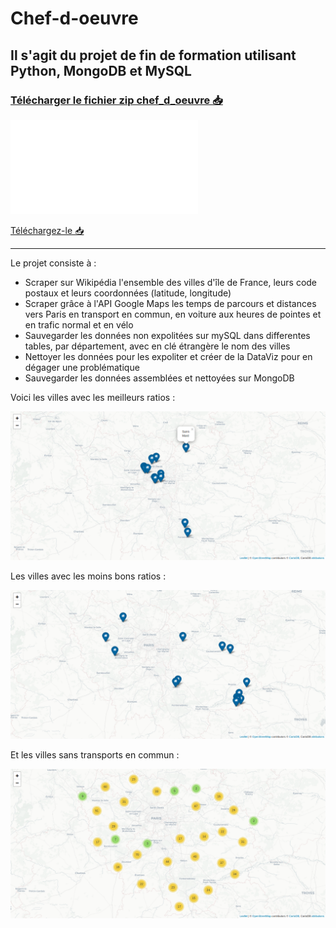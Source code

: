 # Chef-d-oeuvre
## Il s'agit du projet de fin de formation utilisant Python, MongoDB et MySQL
### [Télécharger le fichier zip chef_d_oeuvre :inbox_tray:](https://github.com/pzim-devdata/dev-data/raw/master/chef-d'oeuvre/chef_d_oeuvre.zip)

![Voici le rapport :blue_book:](Rapport.pdf)

[Téléchargez-le :inbox_tray:](https://github.com/pzim-devdata/dev-data/raw/master/chef-d'oeuvre/Rapport.pdf)

----------------------

Le projet consiste à :

- Scraper sur Wikipédia l'ensemble des villes d'île de France, leurs code postaux et leurs coordonnées (latitude, longitude)
- Scraper grâce à l'API Google Maps les temps de parcours et distances vers Paris en transport en commun, en voiture aux heures de pointes et en trafic normal et en vélo
- Sauvegarder les données non expolitées sur mySQL dans differentes tables, par département, avec en clé étrangère le nom des villes
- Nettoyer les données pour les expoliter et créer de la DataViz pour en dégager une problématique
- Sauvegarder les données assemblées et nettoyées sur MongoDB

Voici les villes avec les meilleurs ratios :

![alt text](folium_meilleurs_villes.png)

Les villes avec les moins bons ratios :

![alt text](folium_ville_moins_bons_kpi.png)

Et les villes sans transports en commun :

![alt text](folium_ville_sans_transport.png)




